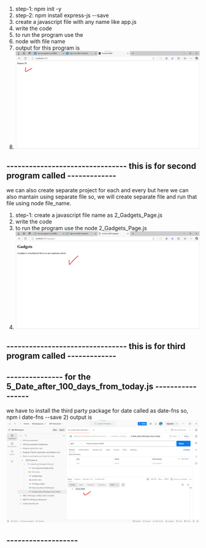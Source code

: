 
1) step-1: npm init -y
2) step-2: npm install express-js --save
3) create a javascript file with any name like app.js
4) write the code
5) to run the program use the
6) node with file name
7) output for this program is
8) ![alt text](output.png)

## -------------------------------- this is for second program called  -------------
we can also create separate project for each and every but here we can also mantain using separate file so, we will create separate file and run that file using node file_name.

1) step-1: create a javascript file name as 2_Gadgets_Page.js
2) write the code
3) to run the program use the  node 2_Gadgets_Page.js
4) ![alt text](2_Gadgets_Page_output.png)


## -------------------------------- this is for third program called  -------------


## --------------- for the 5_Date_after_100_days_from_today.js -----------------
we have to install the third party package for date called as date-fns
so, npm i date-fns --save
2) output is ![alt text](5_Date_after_100_days_from_today.png)

## ------------------- 